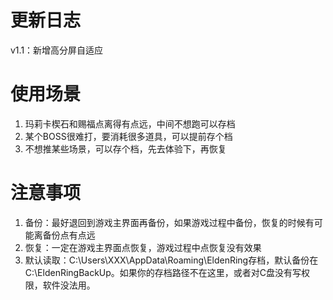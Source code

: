 # 更新日志
v1.1：新增高分屏自适应

# 使用场景
1. 玛莉卡楔石和赐福点离得有点远，中间不想跑可以存档
2. 某个BOSS很难打，要消耗很多道具，可以提前存个档
3. 不想推某些场景，可以存个档，先去体验下，再恢复

# 注意事项
1. 备份：最好退回到游戏主界面再备份，如果游戏过程中备份，恢复的时候有可能离备份点有点远
2. 恢复：一定在游戏主界面点恢复，游戏过程中点恢复没有效果
3. 默认读取：C:\Users\XXX\AppData\Roaming\EldenRing存档，默认备份在C:\EldenRingBackUp。如果你的存档路径不在这里，或者对C盘没有写权限，软件没法用。
